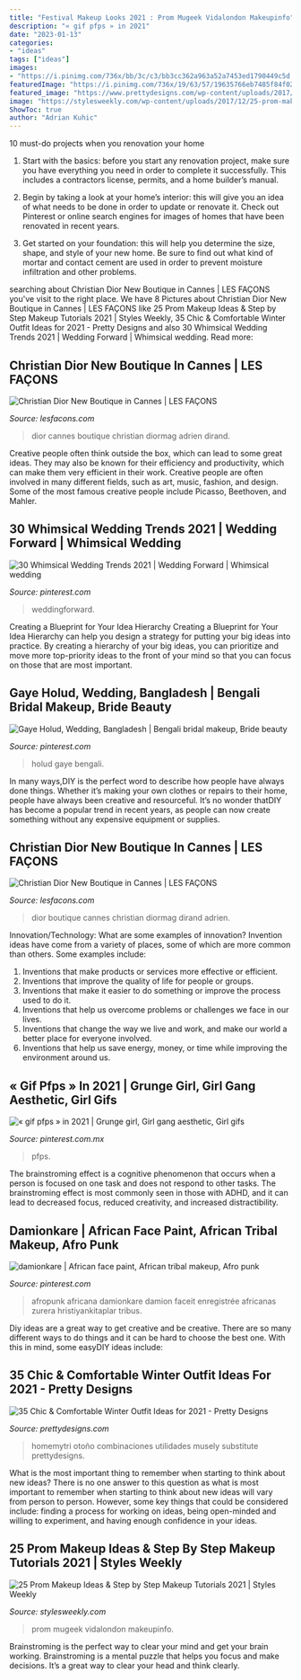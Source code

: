 ```yaml
---
title: "Festival Makeup Looks 2021 : Prom Mugeek Vidalondon Makeupinfo"
description: "« gif pfps » in 2021"
date: "2023-01-13"
categories:
- "ideas"
tags: ["ideas"]
images:
- "https://i.pinimg.com/736x/bb/3c/c3/bb3cc362a963a52a7453ed1790449c5d.jpg"
featuredImage: "https://i.pinimg.com/736x/19/63/57/19635766eb7485f84f027ded8ecfe23f.jpg"
featured_image: "https://www.prettydesigns.com/wp-content/uploads/2017/12/35-chic-comfortable-winter-outfit-ideas-for-2018-10.jpg"
image: "https://stylesweekly.com/wp-content/uploads/2017/12/25-prom-makeup-ideas-step-by-step-makeup-tutorials-2018-3.jpg"
ShowToc: true
author: "Adrian Kuhic"
---
```



10 must-do projects when you renovation your home
1. Start with the basics: before you start any renovation project, make sure you have everything you need in order to complete it successfully. This includes a contractors license, permits, and a home builder’s manual.
2. Begin by taking a look at your home’s interior: this will give you an idea of what needs to be done in order to update or renovate it. Check out Pinterest or online search engines for images of homes that have been renovated in recent years.

3. Get started on your foundation: this will help you determine the size, shape, and style of your new home. Be sure to find out what kind of mortar and contact cement are used in order to prevent moisture infiltration and other problems.


	

		
searching about Christian Dior New Boutique in Cannes | LES FAÇONS you've visit to the right place. We have 8 Pictures about Christian Dior New Boutique in Cannes | LES FAÇONS like 25 Prom Makeup Ideas &amp; Step by Step Makeup Tutorials 2021 | Styles Weekly, 35 Chic &amp; Comfortable Winter Outfit Ideas for 2021 - Pretty Designs and also 30 Whimsical Wedding Trends 2021 | Wedding Forward | Whimsical wedding. Read more:
		
    
## Christian Dior New Boutique In Cannes | LES FAÇONS

<img loading=lazy src="https://lesfacons.com/wp-content/uploads/2016/05/CHRISTIAN-DIOR-NEW-BOUTIQUE-IN-CANNES.jpg" onerror="this.onerror=null;this.src='https://tse3.mm.bing.net/th?id=OIP.rJvlq-O11UJDg0J5WG_QEgHaEV&amp;pid=15.1';" alt="Christian Dior New Boutique in Cannes | LES FAÇONS">

_Source: lesfacons.com_

>dior cannes boutique christian diormag adrien dirand. 

	

Creative people often think outside the box, which can lead to some great ideas. They may also be known for their efficiency and productivity, which can make them very efficient in their work. Creative people are often involved in many different fields, such as art, music, fashion, and design. Some of the most famous creative people include Picasso, Beethoven, and Mahler.

    
## 30 Whimsical Wedding Trends 2021 | Wedding Forward | Whimsical Wedding

<img loading=lazy src="https://i.pinimg.com/736x/19/63/57/19635766eb7485f84f027ded8ecfe23f.jpg" onerror="this.onerror=null;this.src='https://tse2.mm.bing.net/th?id=OIP.XogX6-cI7PwBhmhQxSfmrAHaK8&amp;pid=15.1';" alt="30 Whimsical Wedding Trends 2021 | Wedding Forward | Whimsical wedding">

_Source: pinterest.com_

>weddingforward. 

	

Creating a Blueprint for Your Idea Hierarchy
Creating a Blueprint for Your Idea Hierarchy can help you design a strategy for putting your big ideas into practice. By creating a hierarchy of your big ideas, you can prioritize and move more top-priority ideas to the front of your mind so that you can focus on those that are most important.

    
## Gaye Holud, Wedding, Bangladesh | Bengali Bridal Makeup, Bride Beauty

<img loading=lazy src="https://i.pinimg.com/736x/b0/22/49/b02249e1af199da2dbad388c7dcee3ae--bangladesh.jpg" onerror="this.onerror=null;this.src='https://tse3.mm.bing.net/th?id=OIP.iYtQCaKbBtJzXkpQIZKRIQHaLH&amp;pid=15.1';" alt="Gaye Holud, Wedding, Bangladesh | Bengali bridal makeup, Bride beauty">

_Source: pinterest.com_

>holud gaye bengali. 

	

In many ways,DIY is the perfect word to describe how people have always done things. Whether it’s making your own clothes or repairs to their home, people have always been creative and resourceful. It’s no wonder thatDIY has become a popular trend in recent years, as people can now create something without any expensive equipment or supplies.

    
## Christian Dior New Boutique In Cannes | LES FAÇONS

<img loading=lazy src="https://lesfacons.com/wp-content/uploads/2016/05/CHRISTIAN-DIOR-NEW-BOUTIQUE-IN-CANNES-1400x820.jpg" onerror="this.onerror=null;this.src='https://tse3.mm.bing.net/th?id=OIP.jtZ9yNWK43FbqlgcsatEMQHaEV&amp;pid=15.1';" alt="Christian Dior New Boutique in Cannes | LES FAÇONS">

_Source: lesfacons.com_

>dior boutique cannes christian diormag dirand adrien. 

	

Innovation/Technology: What are some examples of innovation?
Invention ideas have come from a variety of places, some of which are more common than others. Some examples include:
1. Inventions that make products or services more effective or efficient. 
2. Inventions that improve the quality of life for people or groups. 
3. Inventions that make it easier to do something or improve the process used to do it. 
4. Inventions that help us overcome problems or challenges we face in our lives. 
5. Inventions that change the way we live and work, and make our world a better place for everyone involved. 
6. Inventions that help us save energy, money, or time while improving the environment around us.

    
## « Gif Pfps » In 2021 | Grunge Girl, Girl Gang Aesthetic, Girl Gifs

<img loading=lazy src="https://i.pinimg.com/736x/bb/3c/c3/bb3cc362a963a52a7453ed1790449c5d.jpg" onerror="this.onerror=null;this.src='https://tse3.mm.bing.net/th?id=OIP.HDfiQ9rIW8j3ubPoDZRijgAAAA&amp;pid=15.1';" alt="« gif pfps » in 2021 | Grunge girl, Girl gang aesthetic, Girl gifs">

_Source: pinterest.com.mx_

>pfps. 

	

The brainstroming effect is a cognitive phenomenon that occurs when a person is focused on one task and does not respond to other tasks. The brainstroming effect is most commonly seen in those with ADHD, and it can lead to decreased focus, reduced creativity, and increased distractibility.

    
## Damionkare | African Face Paint, African Tribal Makeup, Afro Punk

<img loading=lazy src="https://i.pinimg.com/736x/f7/eb/9a/f7eb9a1aeb19a77b2c931313de0308e8--goddess-makeup-black-girls.jpg" onerror="this.onerror=null;this.src='https://tse2.mm.bing.net/th?id=OIP.beatexAfneCg47zM_ynFlAHaKq&amp;pid=15.1';" alt="damionkare | African face paint, African tribal makeup, Afro punk">

_Source: pinterest.com_

>afropunk africana damionkare damion faceit enregistrée africanas zurera hristiyankitaplar tribus. 

	

Diy ideas are a great way to get creative and be creative. There are so many different ways to do things and it can be hard to choose the best one. With this in mind, some easyDIY ideas include:

    
## 35 Chic &amp; Comfortable Winter Outfit Ideas For 2021 - Pretty Designs

<img loading=lazy src="https://www.prettydesigns.com/wp-content/uploads/2017/12/35-chic-comfortable-winter-outfit-ideas-for-2018-10.jpg" onerror="this.onerror=null;this.src='https://tse2.mm.bing.net/th?id=OIP.uEdxRsIEmEOfxNnXkboCtAHaHa&amp;pid=15.1';" alt="35 Chic &amp; Comfortable Winter Outfit Ideas for 2021 - Pretty Designs">

_Source: prettydesigns.com_

>homemytri otoño combinaciones utilidades musely substitute prettydesigns. 

	

What is the most important thing to remember when starting to think about new ideas?
There is no one answer to this question as what is most important to remember when starting to think about new ideas will vary from person to person. However, some key things that could be considered include: finding a process for working on ideas, being open-minded and willing to experiment, and having enough confidence in your ideas.

    
## 25 Prom Makeup Ideas &amp; Step By Step Makeup Tutorials 2021 | Styles Weekly

<img loading=lazy src="https://stylesweekly.com/wp-content/uploads/2017/12/25-prom-makeup-ideas-step-by-step-makeup-tutorials-2018-3.jpg" onerror="this.onerror=null;this.src='https://tse3.mm.bing.net/th?id=OIP.n49vgP-KyZMisOGXKBXLMwHaJ4&amp;pid=15.1';" alt="25 Prom Makeup Ideas &amp; Step by Step Makeup Tutorials 2021 | Styles Weekly">

_Source: stylesweekly.com_

>prom mugeek vidalondon makeupinfo. 

	

Brainstroming is the perfect way to clear your mind and get your brain working. Brainstroming is a mental puzzle that helps you focus and make decisions. It’s a great way to clear your head and think clearly.

